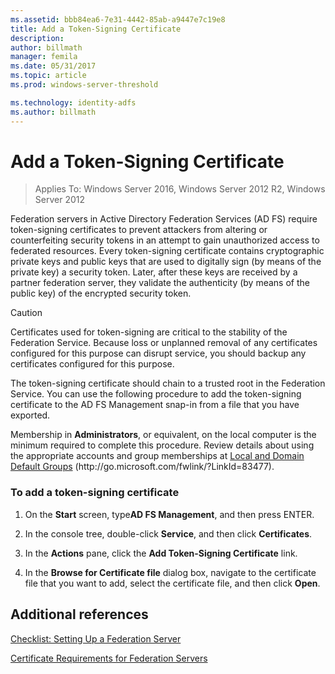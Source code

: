 ```yaml
---
ms.assetid: bbb84ea6-7e31-4442-85ab-a9447e7c19e8
title: Add a Token-Signing Certificate
description:
author: billmath
manager: femila
ms.date: 05/31/2017
ms.topic: article
ms.prod: windows-server-threshold

ms.technology: identity-adfs
ms.author: billmath
---
```


# Add a Token-Signing Certificate

>Applies To: Windows Server 2016, Windows Server 2012 R2, Windows Server 2012

Federation servers in Active Directory Federation Services \(AD FS\) require token\-signing certificates to prevent attackers from altering or counterfeiting security tokens in an attempt to gain unauthorized access to federated resources. Every token\-signing certificate contains cryptographic private keys and public keys that are used to digitally sign \(by means of the private key\) a security token. Later, after these keys are received by a partner federation server, they validate the authenticity \(by means of the public key\) of the encrypted security token.  
  
> [!CAUTION]  
> Certificates used for token\-signing are critical to the stability of the Federation Service. Because loss or unplanned removal of any certificates configured for this purpose can disrupt service, you should backup any certificates configured for this purpose.  
  
The token\-signing certificate should chain to a trusted root in the Federation Service. You can use the following procedure to add the token\-signing certificate to the AD FS Management snap\-in from a file that you have exported.  
  
Membership in **Administrators**, or equivalent, on the local computer is the minimum required to complete this procedure.  Review details about using the appropriate accounts and group memberships at [Local and Domain Default Groups](https://go.microsoft.com/fwlink/?LinkId=83477) \(http:\/\/go.microsoft.com\/fwlink\/?LinkId\=83477\).   
  
### To add a token\-signing certificate  
  
1.  On the **Start** screen, type**AD FS Management**, and then press ENTER.  
  
2.  In the console tree, double\-click **Service**, and then click **Certificates**.  
  
3.  In the **Actions** pane, click the **Add Token\-Signing Certificate** link.  
  
4.  In the **Browse for Certificate file** dialog box, navigate to the certificate file that you want to add, select the certificate file, and then click **Open**.  
  
## Additional references  
[Checklist: Setting Up a Federation Server](Checklist--Setting-Up-a-Federation-Server.md)  
  
[Certificate Requirements for Federation Servers](https://technet.microsoft.com/library/dd807040.aspx)  
  

